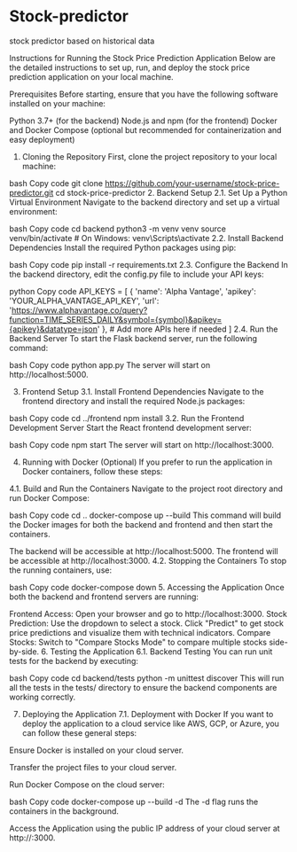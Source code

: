 # Stock-predictor
stock predictor based on historical data

Instructions for Running the Stock Price Prediction Application
Below are the detailed instructions to set up, run, and deploy the stock price prediction application on your local machine.

Prerequisites
Before starting, ensure that you have the following software installed on your machine:

Python 3.7+ (for the backend)
Node.js and npm (for the frontend)
Docker and Docker Compose (optional but recommended for containerization and easy deployment)
1. Cloning the Repository
First, clone the project repository to your local machine:

bash
Copy code
git clone https://github.com/your-username/stock-price-predictor.git
cd stock-price-predictor
2. Backend Setup
2.1. Set Up a Python Virtual Environment
Navigate to the backend directory and set up a virtual environment:

bash
Copy code
cd backend
python3 -m venv venv
source venv/bin/activate  # On Windows: venv\Scripts\activate
2.2. Install Backend Dependencies
Install the required Python packages using pip:

bash
Copy code
pip install -r requirements.txt
2.3. Configure the Backend
In the backend directory, edit the config.py file to include your API keys:

python
Copy code
API_KEYS = [
    {
        'name': 'Alpha Vantage',
        'apikey': 'YOUR_ALPHA_VANTAGE_API_KEY',
        'url': 'https://www.alphavantage.co/query?function=TIME_SERIES_DAILY&symbol={symbol}&apikey={apikey}&datatype=json'
    },
    # Add more APIs here if needed
]
2.4. Run the Backend Server
To start the Flask backend server, run the following command:

bash
Copy code
python app.py
The server will start on http://localhost:5000.

3. Frontend Setup
3.1. Install Frontend Dependencies
Navigate to the frontend directory and install the required Node.js packages:

bash
Copy code
cd ../frontend
npm install
3.2. Run the Frontend Development Server
Start the React frontend development server:

bash
Copy code
npm start
The server will start on http://localhost:3000.

4. Running with Docker (Optional)
If you prefer to run the application in Docker containers, follow these steps:

4.1. Build and Run the Containers
Navigate to the project root directory and run Docker Compose:

bash
Copy code
cd ..
docker-compose up --build
This command will build the Docker images for both the backend and frontend and then start the containers.

The backend will be accessible at http://localhost:5000.
The frontend will be accessible at http://localhost:3000.
4.2. Stopping the Containers
To stop the running containers, use:

bash
Copy code
docker-compose down
5. Accessing the Application
Once both the backend and frontend servers are running:

Frontend Access: Open your browser and go to http://localhost:3000.
Stock Prediction:
Use the dropdown to select a stock.
Click "Predict" to get stock price predictions and visualize them with technical indicators.
Compare Stocks:
Switch to "Compare Stocks Mode" to compare multiple stocks side-by-side.
6. Testing the Application
6.1. Backend Testing
You can run unit tests for the backend by executing:

bash
Copy code
cd backend/tests
python -m unittest discover
This will run all the tests in the tests/ directory to ensure the backend components are working correctly.

7. Deploying the Application
7.1. Deployment with Docker
If you want to deploy the application to a cloud service like AWS, GCP, or Azure, you can follow these general steps:

Ensure Docker is installed on your cloud server.

Transfer the project files to your cloud server.

Run Docker Compose on the cloud server:

bash
Copy code
docker-compose up --build -d
The -d flag runs the containers in the background.

Access the Application using the public IP address of your cloud server at http://<your-server-ip>:3000.


